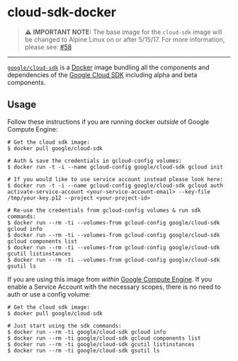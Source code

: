 cloud-sdk-docker
================

> :warning: **IMPORTANT NOTE:** The base image for the `cloud-sdk` image will be changed to Alpine Linux on or after 5/15/17.
> For more information, please see: [#58](https://github.com/GoogleCloudPlatform/cloud-sdk-docker/issues/58)
---

[`google/cloud-sdk`](https://index.docker.io/u/google/cloud-sdk/) is a
[Docker](https://docker.io) image bundling all the components and dependencies
of the [Google Cloud SDK](https://cloud.google.com/sdk/) including alpha and
beta components.

## Usage

Follow these instructions if you are running docker *outside* of Google Compute Engine:

    # Get the cloud sdk image:
    $ docker pull google/cloud-sdk

    # Auth & save the credentials in gcloud-config volumes:
    $ docker run -t -i --name gcloud-config google/cloud-sdk gcloud init

    # If you would like to use service account instead please look here:
    $ docker run -t -i --name gcloud-config google/cloud-sdk gcloud auth activate-service-account <your-service-account-email> --key-file /tmp/your-key.p12 --project <your-project-id>

    # Re-use the credentials from gcloud-config volumes & run sdk commands:
    $ docker run --rm -ti --volumes-from gcloud-config google/cloud-sdk gcloud info
    $ docker run --rm -ti --volumes-from gcloud-config google/cloud-sdk gcloud components list
    $ docker run --rm -ti --volumes-from gcloud-config google/cloud-sdk gcutil listinstances
    $ docker run --rm -ti --volumes-from gcloud-config google/cloud-sdk gsutil ls

If you are using this image from *within* [Google Compute
Engine](https://cloud.google.com/compute/). If you enable a Service Account with
the necessary scopes, there is no need to auth or use a config volume:

    # Get the cloud sdk image:
    $ docker pull google/cloud-sdk

    # Just start using the sdk commands:
    $ docker run --rm -ti google/cloud-sdk gcloud info
    $ docker run --rm -ti google/cloud-sdk gcloud components list
    $ docker run --rm -ti google/cloud-sdk gcutil listinstances
    $ docker run --rm -ti google/cloud-sdk gsutil ls

